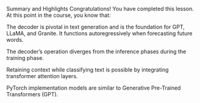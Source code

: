 Summary and Highlights
Congratulations! You have completed this lesson. At this point in the course, you know that:

The decoder is pivotal in text generation and is the foundation for GPT, LLaMA, and Granite. It functions autoregressively when forecasting future words.

The decoder’s operation diverges from the inference phases during the training phase.

Retaining context while classifying text is possible by integrating transformer attention layers.

PyTorch implementation models are similar to Generative Pre-Trained Transformers (GPT).